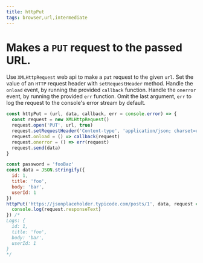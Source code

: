 ```yaml
---
title: httpPut
tags: browser,url,intermediate
---
```


# Makes a `PUT` request to the passed URL.

Use `XMLHttpRequest` web api to make a `put` request to the given `url`.
Set the value of an `HTTP` request header with `setRequestHeader` method.
Handle the `onload` event, by running the provided `callback` function.
Handle the `onerror` event, by running the provided `err` function.
Omit the last argument, `err` to log the request to the console's error stream by default.

```js
const httpPut = (url, data, callback, err = console.error) => {
  const request = new XMLHttpRequest()
  request.open('PUT', url, true)
  request.setRequestHeader('Content-type', 'application/json; charset=utf-8')
  request.onload = () => callback(request)
  request.onerror = () => err(request)
  request.send(data)
}
```

```js
const password = 'fooBaz'
const data = JSON.stringify({
  id: 1,
  title: 'foo',
  body: 'bar',
  userId: 1
})
httpPut('https://jsonplaceholder.typicode.com/posts/1', data, request => {
  console.log(request.responseText)
}) /*
Logs: {
  id: 1,
  title: 'foo',
  body: 'bar',
  userId: 1
}
*/
```
